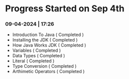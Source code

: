# Progress Started on Sep 4th

### 09-04-2024 | 17:26

- Introduction To Java ( Completed )
- Installing the JDK ( Completed )
- How Java Works JDK ( Completed )
- Variables ( Completed )
- Data Types ( Completed )
- Literal ( Completed )
- Type Conversion ( Completed )
- Arthimetic Operators ( Completed )